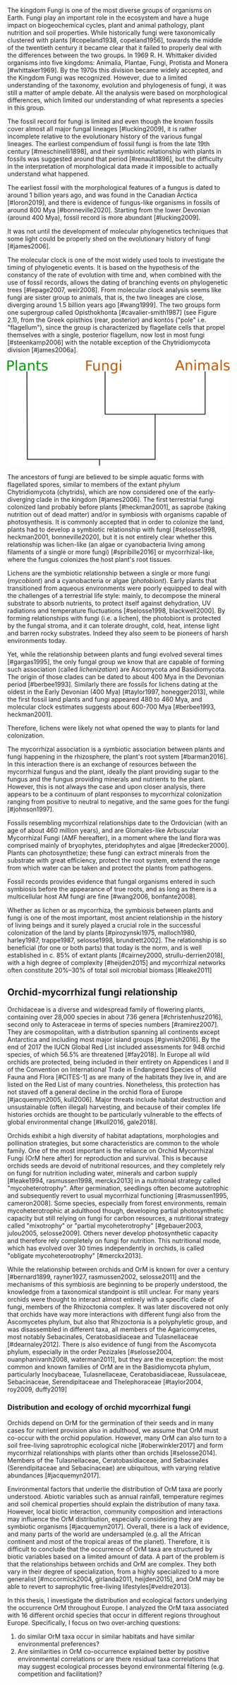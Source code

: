 The kingdom Fungi is one of the most diverse groups of organisms on Earth. Fungi play an important role in the ecosystem and have a huge impact on biogeochemical cycles, plant and animal pathology, plant nutrition and soil properties.
While historically fungi were taxonomically clustered with plants [#copeland1938, copeland1956], towards the middle of the twentieth century it became clear that it failed to properly deal with the differences between the two groups. In 1969 R. H. Whittaker divided organisms into five kingdoms: Animalia, Plantae, Fungi, Protista and Monera [#whittaker1969]. By the 1970s this division became widely accepted, and the Kingdom Fungi was recognized.
However, due to a limited understanding of the taxonomy, evolution and phylogenesis of fungi, it was still a matter of ample debate. All the analysis were based on morphological differences, which limited our understanding of what represents a species in this group.

The fossil record for fungi is limited and even though the known fossils cover almost all major fungal lineages [#lucking2009], it is rather incomplete relative to the evolutionary history of the various fungal lineages. The earliest compendium of fossil fungi is from the late 19th century [#meschinelli1898], and their symbiotic relationship with plants in fossils was suggested around that period [#renault1896], but the difficulty in the interpretation of morphological data made it impossible to actually understand what happened.

The earliest fossil with the morphological features of a fungus is dated to around 1 billion years ago, and was found in the Canadian Arctica [#loron2019], and there is evidence of fungus-like organisms in fossils of around 800 Mya [#bonneville2020].
Starting from the lower Devonian (around 400 Mya), fossil record is more abundant [#lucking2009].

It was not until the development of molecular phylogenetics techniques that some light could be properly shed on the evolutionary history of fungi [#james2006].

The molecular clock is one of the most widely used tools to investigate the timing of phylogenetic events. It is based on the hypothesis of the constancy of the rate of evolution with time and, when combined with the use of fossil records, allows the dating of branching events on phylogenetic trees [#lepage2007, weir2008].
From molecular clock analysis seems like fungi are sister group to animals, that is, the two lineages are close, diverging around 1.5 billion years ago [#wang1999]. The two groups form one supergroup called Opisthokhonta [#cavalier-smith1987] (see Figure 2.1), from the Greek opísthios (rear, posterior) and kontós ("pole" i.e. "flagellum"), since the group is characterized by flagellate cells that propel themselves with a single, posterior flagellum, now lost in most fungi [#steenkamp2006] with the notable exception of the Chytridiomycota division [#james2006a].

![Simplified phylogenetic tree showing the relationship between the three clades](images/pfatree.png)


The ancestors of fungi are believed to be simple aquatic forms with flagellated spores, similar to members of the extant phylum Chytridiomycota (chytrids), which are now considered one of the early-diverging clade in the kingdom [#james2006]. The first terrestrial fungi colonized land probably before plants [#heckman2001], as saprobe (taking nutrition out of dead matter) and/or in symbiosis with organisms capable of photosynthesis. 
It is commonly accepted that in order to colonize the land, plants had to develop a symbiotic relationship with fungi [#selosse1998, heckman2001, bonneville2020], but it is not entirely clear whether this relationship was lichen-like (an algae or cyanobacteria living among filaments of a single or more fungi) [#spribille2016] or mycorrhizal-like, where the fungus colonizes the host plant's root tissues. 

Lichens are the symbiotic relationship between a single or more fungi (*mycobiont*) and a cyanobacteria or algae (*photobiont*). Early plants that transitioned from aqueous environments were poorly equipped to deal with the challenges of a terrestrial life style: mainly, to decompose the mineral substrate to absorb nutrients, to protect itself against dehydration, UV radiations and temperature fluctuations [#selosse1998, blackwell2000]. By forming relationships with fungi (i.e. a lichen), the photobiont is protected by the fungal stroma, and it can tolerate drought, cold, heat, intense light and barren rocky substrates. Indeed they also seem to be pioneers of harsh environments today.

Yet, while the relationship between plants and fungi evolved several times [#gargas1995], the only fungal group we know that are capable of forming such association (called _lichenization_) are Ascomycota and Basidiomycota. The origin of those clades can be dated to about 400 Mya in the Devonian period [#berbee1993]. Similarly there are fossils for lichens dating at the oldest in the Early Devonian (400 Mya) [#taylor1997, honegger2013], while the first fossil land plants and fungi appeared 480 to 460 Mya, and molecular clock estimates suggests about 600-700 Mya [#berbee1993, heckman2001]. 

Therefore, lichens were likely not what opened the way to plants for land colonization. 

The mycorrhizal association is a symbiotic association between plants and fungi happening in the rhizosphere, the plant's root system [#barman2016]. In this interaction there is an exchange of resources between the mycorrhizal fungus and the plant, ideally the plant providing sugar to the fungus and the fungus providing minerals and nutrients to the plant. However, this is not always the case and upon closer analysis, there appears to be a continuum of plant responses to mycorrhizal colonization ranging from positive to neutral to negative, and the same goes for the fungi [#johnson1997].

Fossils resembling mycorrhizal relationships date to the Ordovician (with an age of about 460 million years), and are Glomales-like Arbuscular Mycorrhizal Fungi (AMF hereafter), in a moment where the land flora was comprised mainly of bryophytes, pteridophytes and algae [#redecker2000]. Plants can photosynthetize; these fungi can extract minerals from the substrate with great efficiency, protect the root system, extend the range from which water can be taken and protect the plants from pathogens.

Fossil records provides evidence that fungal organisms entered in such symbiosis before the appearance of true roots, and as long as there is a multicellular host AM fungi are fine [#wang2006, bonfante2008].

Whether as lichen or as mycorrhiza, the symbiosis between plants and fungi is one of the most important, most ancient relationship in the history of living beings and it surely played a crucial role in the successful colonization of the land by plants [#pirozynski1975, malloch1980, harley1987, trappe1987, selosse1998, brundrett2002]. The relationship is so beneficial (for one or both parts) that today is the norm, and is well established in c. 85% of extant plants [#cairney2000, strullu-derrien2018], with a high degree of complexity [#heijden2015] and mycorrhizal networks often constitute 20%–30% of total soil microbial biomass [#leake2011]

## Orchid-mycorrhizal fungi relationship

Orchidaceae is a diverse and widespread family of flowering plants, containing over 28,000 species in about 736 genera [#christenhusz2016], second only to Asteraceae in terms of species numbers [#ramirez2007]. They are cosmopolitan, with a distribution spanning all continents except Antarctica and including most major island groups [#givnish2016].
By the end of 2017 the IUCN Global Red List included assessments for 948 orchid species, of which 56.5% are threatened [#fay2018]. In Europe all wild orchids are protected, being included in their entirety on Appendices I and II of the Convention on International Trade in Endangered Species of Wild Fauna and Flora [#CITES-1] as are many of the habitats they live in, and are listed on the Red List of many countries. Nonetheless, this protection has not staved off a general decline in the orchid flora of Europe [#jacquemyn2005, kull2006]. Major threats include habitat destruction and unsustainable (often illegal) harvesting, and because of their complex life histories orchids are thought to be particularly vulnerable to the effects of global environmental change [#kull2016, gale2018].

Orchids exhibit a high diversity of habitat adaptations, morphologies and pollination strategies, but some characteristics are common to the whole family. One of the most important is the reliance on Orchid Mycorrhizal Fungi (OrM here after) for reproduction and survival. This is because orchids seeds are devoid of nutritional resources, and they completely rely on fungi for nutrition including water, minerals and carbon supply [#leake1994, rasmussen1998, merckx2013] in a nutritional strategy called "mycoheterotrophy". After germination, seedlings often become autotrophic and subsequently revert to usual mycorrhizal functioning [#rasmussen1995, cameron2008]. Some species, especially from forest environments, remain mycoheterotrophic at adulthood though, developing partial photosynthetic capacity but still relying on fungi for carbon resources, a nutritional strategy called "mixotrophy" or "partial mycoheterotrophy" [#gebauer2003, julou2005, selosse2009]. Others never develop photosynthetic capacity and therefore rely completely on fungi for nutrition. This nutritional mode, which has evolved over 30 times independently in orchids, is called "obligate mycoheterootrophy" [#merckx2013].

While the relationship between orchids and OrM is known for over a century [#bernard1899, rayner1927, rasmussen2002, selosse2011] and the mechanisms of this symbiosis are beginning to be properly understood, the knowledge from a taxonomical standpoint is still unclear. For many years orchids were thought to interact almost entirely with a specific clade of fungi, members of the Rhizoctonia complex. It was later discovered not only that orchids have way more interactions with different fungi also from the Ascomycetes phylum, but also that Rhizoctonia is a polyphyletic group, and was disassembled in different taxa, all members of the Agaricomycetes, most notably Sebacinales, Ceratobasidiaceae and Tulasnellaceae [#dearnaley2012].
There is also evidence of fungi from the Ascomycota phylum, especially in the order Pezizales [#selosse2004, ouanphanivanh2008, waterman2011], but they are the exception: the most common and known families of OrM are in the Basidiomycota phylum, particularly Inocybaceae, Tulasnellaceae, Ceratobasidiaceae, Russulaceae, Sebacinaceae, Serendipitaceae and Thelephoraceae [#taylor2004, roy2009, duffy2019]

### Distribution and ecology of orchid mycorrhizal fungi

Orchids depend on OrM for the germination of their seeds and in many cases for nutrient provision also in adulthood, we assume that OrM must co-occur with the orchid population. However, many OrM can also turn to a soil free-living saprotrophic ecological niche [#oberwinkler2017] and form mycorrhizal relationships with plants other than orchids [#selosse2014]. Members of the Tulasnellaceae, Ceratobasidiaceae, and Sebacinales (Serendipitaceae and Sebacinaceae) are ubiquitous, with varying relative abundances [#jacquemyn2017]. 

Environmental factors that underlie the distribution of OrM taxa are poorly understood. Abiotic variables such as annual rainfall, temperature regimes and soil chemical properties should explain the distribution of many taxa. However, local biotic interaction, community composition and interactions may influence the OrM distribution, especially considering they are symbiotic organisms [#jacquemyn2017]. Overall, there is a lack of evidence, and many parts of the world are undersampled (e.g. all the African continent and most of the tropical areas of the planet). Therefore, it is difficult to conclude that the occurrence of OrM taxa are structured by biotic variables based on a limited amount of data. A part of the problem is that the relationships between orchids and OrM are complex. They both vary in their degree of specialization, from a highly specialized to a more generalist [#mccormick2004, girlanda2011, heijden2015], and OrM may be able to revert to saprophytic free-living lifestyles[#veldre2013].

In this thesis, I investigate the distribution and ecological factors underlying the occurrence OrM throughout Europe. I analyzed the OrM taxa associated with 16 different orchid species that occur in different regions throughout Europe. Specifically, I focus on two over-arching questions:
1. do similar OrM taxa occur in similar habitats and have similar environmental preferences?
2. Are similarities in OrM co-occurrence explained better by positive environmental correlations or are there residual taxa correlations that may suggest ecological processes beyond environmental filtering (e.g. competition and facilitation)? 






